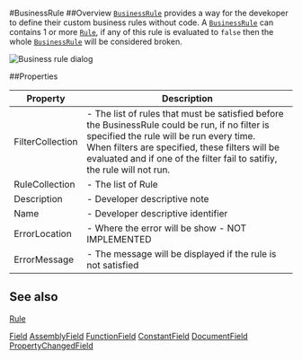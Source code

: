 #BusinessRule
##Overview
[`BusinessRule`](BusinessRule.html) provides a way for the devekoper to define their custom business rules without code. A [`BusinessRule`](BusinessRule.html) can contains 1 or more [`Rule`](Rule.html), if any of this rule is evaluated to `false` then the whole [`BusinessRule`](BusinessRule.html) will be considered broken.

![Business rule dialog](http://i.imgur.com/KobnjRa.png)

##Properties
<table class="table table-condensed table-bordered">
    <thead>
<tr>
<th>Property</th>
<th>Description</th>
</tr>
</thead>
<tbody>
<tr><td>FilterCollection</td><td>
    - The list of rules that must be satisfied before the BusinessRule could be run, if no filter is specified the rule will be run every time.
    <br/>
    When filters are specified, these filters will be evaluated and if one of the filter fail to satifiy, the rule will not run.
</td></tr>
<tr><td>RuleCollection</td><td> - The list of Rule</td></tr>
<tr><td>Description</td><td> - Developer descriptive note </td></tr>
<tr><td>Name</td><td> - Developer descriptive identifier</td></tr>
<tr><td>ErrorLocation</td><td> - Where the error will be show - NOT IMPLEMENTED </td></tr>
<tr><td>ErrorMessage</td><td> - The message will be displayed if the rule is not satisfied</td></tr>
</tbody></table>



## See also
[Rule](Rule.html)

<a href="Field.html">Field</a>
<a href="AssemblyField.html">AssemblyField</a>
<a href="FunctionField.html">FunctionField</a>
<a href="ConstantField.html">ConstantField</a>
<a href="DocumentField.html">DocumentField</a>
<a href="PropertyChangedField.html">PropertyChangedField</a></p>
